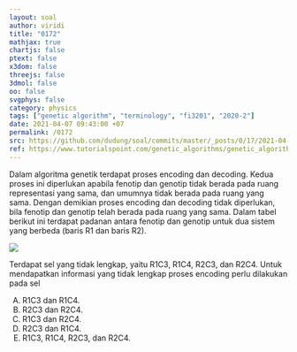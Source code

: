```yaml
---
layout: soal
author: viridi
title: "0172"
mathjax: true
chartjs: false
ptext: false
x3dom: false
threejs: false
3dmol: false
oo: false
svgphys: false
category: physics
tags: ["genetic algorithm", "terminology", "fi3201", "2020-2"]
date: 2021-04-07 09:43:00 +07
permalink: /0172
src: https://github.com/dudung/soal/commits/master/_posts/0/17/2021-04-06-ga-terminology-2.md
ref: https://www.tutorialspoint.com/genetic_algorithms/genetic_algorithms_fundamentals.htm
---
```

Dalam algoritma genetik terdapat proses encoding dan decoding. Kedua proses ini diperlukan apabila fenotip dan genotip tidak berada pada ruang representasi yang sama, dan umumnya tidak berada pada ruang yang sama. Dengan demikian proses encoding dan decoding tidak diperlukan, bila fenotip dan genotip telah berada pada ruang yang sama. Dalam tabel berikut ini terdapat padanan antara fenotip dan genotip untuk dua sistem yang berbeda (baris R1 dan baris R2).

![]({{site.baseurl}}/assets/img/0/17/0172.png)

Terdapat sel yang tidak lengkap, yaitu R1C3, R1C4, R2C3, dan R2C4. Untuk mendapatkan informasi yang tidak lengkap proses encoding perlu dilakukan pada sel

<ol type="A">
<li>R1C3 dan R1C4.
<li>R2C3 dan R2C4.
<li>R1C3 dan R2C4.
<li>R2C3 dan R1C4.
<li>R1C3, R1C4, R2C3, dan R2C4.
